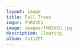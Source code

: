 ```yaml
---
layout: image
title: Fall Trees
imgur: fhR2VEU
image: images/fhR2VEU.jpg
description: Clearing.
album: 7a11ZPT
---
```



